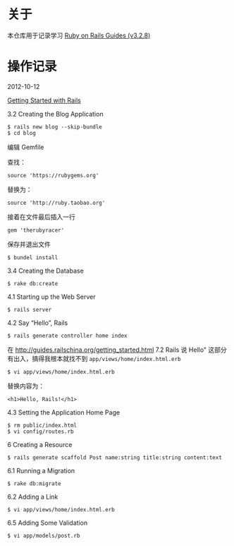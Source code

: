 # 关于 #

本仓库用于记录学习 [Ruby on Rails Guides (v3.2.8)](http://guides.rubyonrails.org/index.html)

# 操作记录 #

2012-10-12

[Getting Started with Rails](http://guides.rubyonrails.org/getting_started.html)

3.2 Creating the Blog Application

	$ rails new blog --skip-bundle
	$ cd blog

编辑 Gemfile 

查找：

	source 'https://rubygems.org'

替换为：

	source 'http://ruby.taobao.org'

接着在文件最后插入一行

	gem 'therubyracer'

保存并退出文件

	$ bundel install

3.4 Creating the Database

	$ rake db:create

4.1 Starting up the Web Server

	$ rails server

4.2 Say “Hello”, Rails

	$ rails generate controller home index

在 http://guides.railschina.org/getting_started.html 7.2 Rails 说 Hello" 这部分有出入，搞得我根本就找不到 `app/views/home/index.html.erb`

	$ vi app/views/home/index.html.erb

替换内容为：

	<h1>Hello, Rails!</h1>

4.3 Setting the Application Home Page

	$ rm public/index.html
	$ vi config/routes.rb

6 Creating a Resource

	$ rails generate scaffold Post name:string title:string content:text

6.1 Running a Migration

	$ rake db:migrate

6.2 Adding a Link

	$ vi app/views/home/index.html.erb

6.5 Adding Some Validation

	$ vi app/models/post.rb

